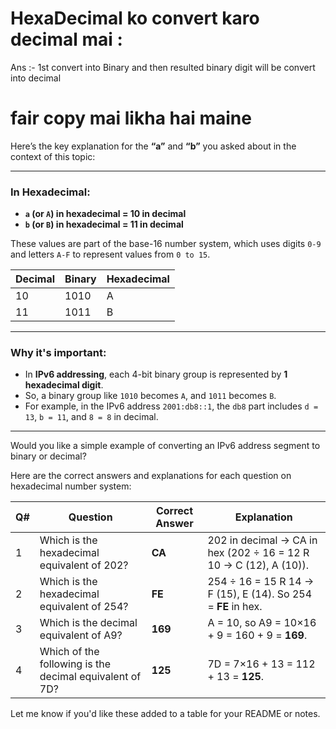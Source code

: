# HexaDecimal ko convert karo decimal mai :
Ans :-
1st convert into Binary and then resulted binary digit will be convert into decimal

# fair copy mai likha hai maine



Here’s the key explanation for the **“a”** and **“b”** you asked about in the context of this topic:

---

### In Hexadecimal:

* **`a` (or `A`) in hexadecimal = 10 in decimal**
* **`b` (or `B`) in hexadecimal = 11 in decimal**

These values are part of the base-16 number system, which uses digits `0-9` and letters `A-F` to represent values from `0 to 15`.

| Decimal | Binary | Hexadecimal |
| ------- | ------ | ----------- |
| 10      | 1010   | A           |
| 11      | 1011   | B           |

---

### Why it's important:

* In **IPv6 addressing**, each 4-bit binary group is represented by **1 hexadecimal digit**.
* So, a binary group like `1010` becomes `A`, and `1011` becomes `B`.
* For example, in the IPv6 address `2001:db8::1`, the `db8` part includes `d = 13`, `b = 11`, and `8 = 8` in decimal.

---

Would you like a simple example of converting an IPv6 address segment to binary or decimal?




Here are the correct answers and explanations for each question on hexadecimal number system:

| Q# | Question                                                | Correct Answer | Explanation                                                       |
| -- | ------------------------------------------------------- | -------------- | ----------------------------------------------------------------- |
| 1  | Which is the hexadecimal equivalent of 202?             | **CA**         | 202 in decimal → CA in hex (202 ÷ 16 = 12 R 10 → C (12), A (10)). |
| 2  | Which is the hexadecimal equivalent of 254?             | **FE**         | 254 ÷ 16 = 15 R 14 → F (15), E (14). So 254 = **FE** in hex.      |
| 3  | Which is the decimal equivalent of A9?                  | **169**        | A = 10, so A9 = 10×16 + 9 = 160 + 9 = **169**.                    |
| 4  | Which of the following is the decimal equivalent of 7D? | **125**        | 7D = 7×16 + 13 = 112 + 13 = **125**.                              |

Let me know if you'd like these added to a table for your README or notes.

